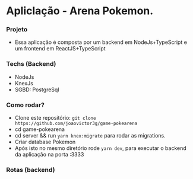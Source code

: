 # Apliclação - Arena Pokemon.

### Projeto
- Essa aplicação é composta por um backend em NodeJs+TypeScript e um frontend em ReactJS+TypeScript

### Techs (Backend)
- NodeJs
- KnexJs
- SGBD: PostgreSql

### Como rodar?
- Clone este repositório: `git clone https://github.com/joaovictor3g/game-pokearena`
- cd game-pokearena
- cd server && run `yarn knex:migrate` para rodar as migrations.
- Criar database Pokemon
- Após isto no mesmo diretório rode `yarn dev`, para executar o backend da aplicação na porta :3333

### Rotas (backend)
